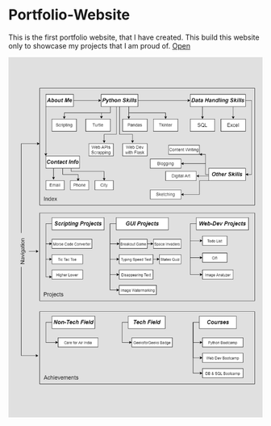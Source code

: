 # Portfolio-Website

This is the first portfolio website, that I have created. This build this website only to showcase my projects that I am proud of. 
<a href="https://ishan2608.github.io/Portfolio-Website/" target="_blank">Open</a>

<div>
  <img src="./images/Portfolio Website Flowchart.png">
</div>
